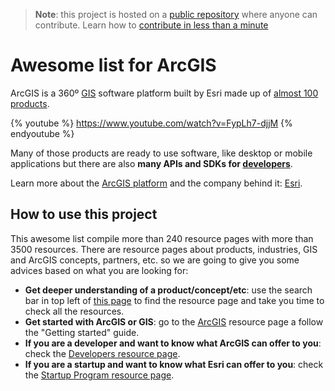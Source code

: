 > **Note**: this project is hosted on a [public repository](https://github.com/hhkaos/awesome-arcgis) where anyone can contribute. Learn how to [contribute in less than a minute](https://github.com/hhkaos/awesome-arcgis/blob/master/CONTRIBUTING.md#contributions)

# Awesome list for ArcGIS

ArcGIS is a 360º [GIS](./gis/README.md) software platform built by Esri made up of [almost 100 products](./arcgis/products/README.md).

{% youtube %} https://www.youtube.com/watch?v=FypLh7-djjM {% endyoutube %}

Many of those products are ready to use software, like desktop or mobile applications but there are also **many APIs and SDKs for [developers](arcgis/developers/README.md)**.

Learn more about the [ArcGIS platform](./arcgis/README.md) and the company behind it: [Esri](./esri/README.md).

## How to use this project

This awesome list compile more than 240 resource pages with more than 3500 resources. There are resource pages about products, industries, GIS and ArcGIS concepts, partners, etc. so we are going to give you some advices based on what you are looking for:

* **Get deeper understanding of a product/concept/etc**: use the search bar in top left of [this page](https://hhkaos.github.io/awesome-arcgis/) to find the resource page and take you time to check all the resources.
* **Get started with ArcGIS or GIS**: go to the [ArcGIS](./arcgis/README.md) resource page a follow the "Getting started" guide.
* **If you are a developer and want to know what ArcGIS can offer to you**: check the [Developers resource page](./arcgis/developers/README.md).
* **If you are a startup and want to know what Esri can offer to you**: check the [Startup Program resource page](./esri/partners/programs/startup-program/README.md).
